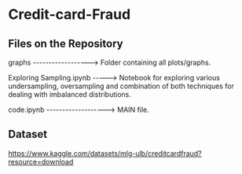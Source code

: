 # Credit-card-Fraud

## Files on the Repository

  graphs ------------------> Folder containing all plots/graphs.
  
  Exploring Sampling.ipynb -----> Notebook for exploring various undersampling, oversampling and combination of both techniques for dealing with imbalanced distributions.
  
  code.ipynb -------------------> MAIN file.

## Dataset 

https://www.kaggle.com/datasets/mlg-ulb/creditcardfraud?resource=download
